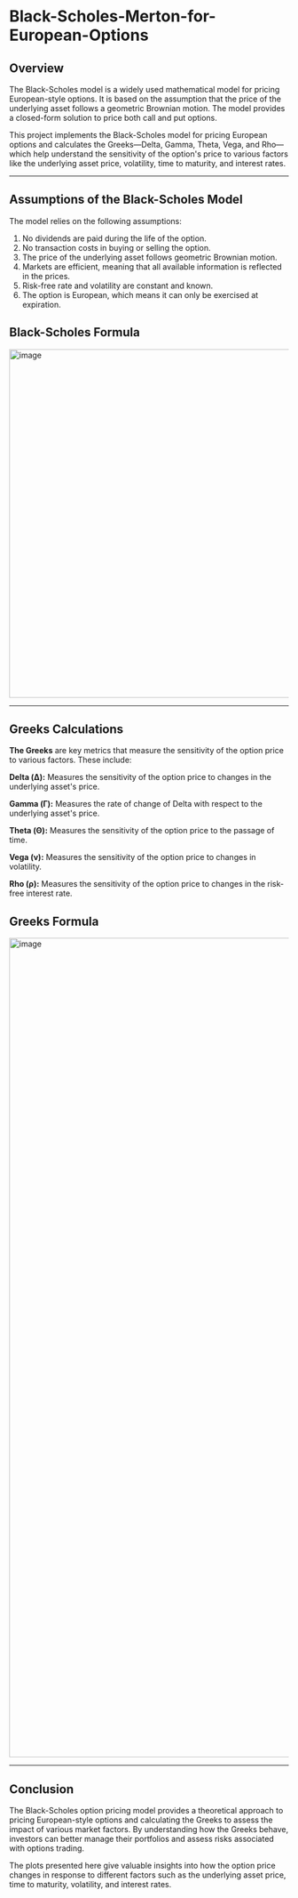 # Black-Scholes-Merton-for-European-Options

Overview
----
The Black-Scholes model is a widely used mathematical model for pricing European-style options. It is based on the assumption that the price of the underlying asset follows a geometric Brownian motion. The model provides a closed-form solution to price both call and put options.

This project implements the Black-Scholes model for pricing European options and calculates the Greeks—Delta, Gamma, Theta, Vega, and Rho—which help understand the sensitivity of the option's price to various factors like the underlying asset price, volatility, time to maturity, and interest rates.


-----

Assumptions of the Black-Scholes Model
-----

The model relies on the following assumptions:

1. No dividends are paid during the life of the option.
2. No transaction costs in buying or selling the option.
3. The price of the underlying asset follows geometric Brownian motion.
4. Markets are efficient, meaning that all available information is reflected in the prices.
5. Risk-free rate and volatility are constant and known.
6. The option is European, which means it can only be exercised at expiration.

Black-Scholes Formula
--------
<img width="627" alt="image" src="https://github.com/user-attachments/assets/8a0d92e6-ed83-4511-8bc2-6f0adfbad7e3" />

------

Greeks Calculations
----
**The Greeks** are key metrics that measure the sensitivity of the option price to various factors. These include:

**Delta (Δ):** Measures the sensitivity of the option price to changes in the underlying asset's price.

**Gamma (Γ):** Measures the rate of change of Delta with respect to the underlying asset's price.

**Theta (Θ):** Measures the sensitivity of the option price to the passage of time.

**Vega (ν):** Measures the sensitivity of the option price to changes in volatility.

**Rho (ρ):** Measures the sensitivity of the option price to changes in the risk-free interest rate.

Greeks Formula
--------

<img width="1474" alt="image" src="https://github.com/user-attachments/assets/e8cbdf40-1961-4d18-9ef8-2fe57b203397" />

------------

Conclusion
----

The Black-Scholes option pricing model provides a theoretical approach to pricing European-style options and calculating the Greeks to assess the impact of various market factors. By understanding how the Greeks behave, investors can better manage their portfolios and assess risks associated with options trading.

The plots presented here give valuable insights into how the option price changes in response to different factors such as the underlying asset price, time to maturity, volatility, and interest rates.



